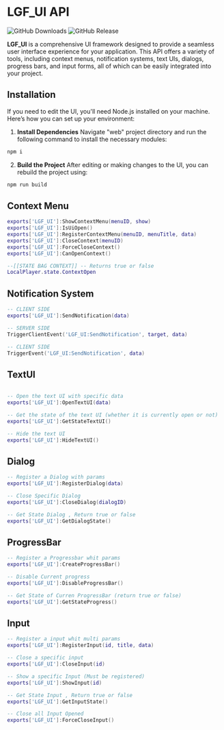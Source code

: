 # LGF_UI API

![GitHub Downloads](https://img.shields.io/github/downloads/ENT510/LGF_UI/total?logo=github)
![GitHub Release](https://img.shields.io/github/v/release/ENT510/LGF_UI?logo=github)

**LGF_UI** is a comprehensive UI framework designed to provide a seamless user interface experience for your application. This API offers a variety of tools, including context menus, notification systems, text UIs, dialogs, progress bars, and input forms, all of which can be easily integrated into your project.

## Installation

If you need to edit the UI, you'll need Node.js installed on your machine. Here’s how you can set up your environment:

1. **Install Dependencies**
   Navigate "web" project directory and run the following command to install the necessary modules:
```bash
npm i
```

2. **Build the Project**
After editing or making changes to the UI, you can rebuild the project using:

```bash
npm run build
```

## Context Menu

```lua
exports['LGF_UI']:ShowContextMenu(menuID, show)
exports['LGF_UI']:IsUiOpen()
exports['LGF_UI']:RegisterContextMenu(menuID, menuTitle, data)
exports['LGF_UI']:CloseContext(menuID)
exports['LGF_UI']:ForceCloseContext()
exports['LGF_UI']:CanOpenContext()

--[[STATE BAG CONTEXT]] -- Returns true or false
LocalPlayer.state.ContextOpen
```
## Notification System

```lua
-- CLIENT SIDE
exports['LGF_UI']:SendNotification(data)

-- SERVER SIDE
TriggerClientEvent('LGF_UI:SendNotification', target, data)

-- CLIENT SIDE
TriggerEvent('LGF_UI:SendNotification', data)
```

## TextUI

```lua

-- Open the text UI with specific data
exports['LGF_UI']:OpenTextUI(data)

-- Get the state of the text UI (whether it is currently open or not)
exports['LGF_UI']:GetStateTextUI()

-- Hide the text UI
exports['LGF_UI']:HideTextUI()
```


## Dialog 

```lua
-- Register a Dialog with params
exports['LGF_UI']:RegisterDialog(data)

-- Close Specific Dialog
exports['LGF_UI']:CloseDialog(dialogID)

-- Get State Dialog , Return true or false
exports['LGF_UI']:GetDialogState()
```


## ProgressBar 

```lua
-- Register a Progressbar whit params
exports['LGF_UI']:CreateProgressBar()

-- Disable Current progress
exports['LGF_UI']:DisableProgressBar()

-- Get State of Curren ProgressBar (return true or false)
exports['LGF_UI']:GetStateProgress()

```

## Input 

```lua
-- Register a input whit multi params
exports['LGF_UI']:RegisterInput(id, title, data)

-- Close a specific input
exports['LGF_UI']:CloseInput(id)

-- Show a specific Input (Must be registered)
exports['LGF_UI']:ShowInput(id)

-- Get State Input , Return true or false
exports['LGF_UI']:GetInputState()

-- Close all Input Opened
exports['LGF_UI']:ForceCloseInput()

```


